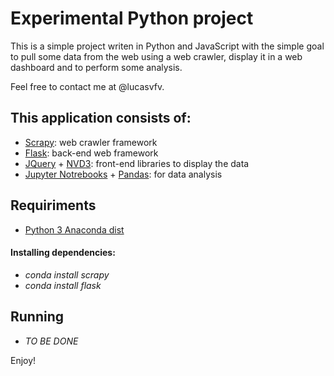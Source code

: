 # Experimental Python project

This is a simple project writen in Python and JavaScript with the simple goal to pull some data from the web using a web crawler, display it in a web dashboard and to perform some analysis.

Feel free to contact me at @lucasvfv.

## This application consists of:
*   [Scrapy](https://scrapy.org/): web crawler framework
*   [Flask](http://flask.pocoo.org/): back-end web framework
*   [JQuery](https://jquery.com/) + [NVD3](http://nvd3.org/): front-end libraries to display the data
*	[Jupyter Notrebooks](http://jupyter.org/) + [Pandas]( pandas.pydata.org): for data analysis

## Requiriments
*   [Python 3 Anaconda dist](https://www.continuum.io/)

#### Installing dependencies:
*   *conda install scrapy*
*   *conda install flask*

## Running
*   *TO BE DONE*

Enjoy!
